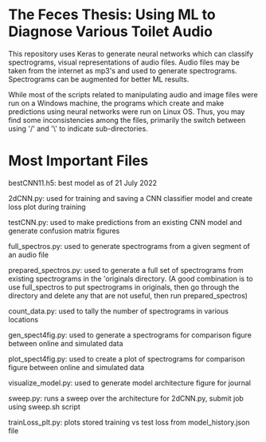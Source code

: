 # **The Feces Thesis: Using ML to Diagnose Various Toilet Audio**

This repository uses Keras to generate neural networks which can classify spectrograms, visual representations of audio files. Audio files may be taken from the internet as mp3's and used to generate spectrograms. Spectrograms can be augmented for better ML results.

While most of the scripts related to manipulating audio and image files were run on a Windows machine, the programs which create and make predictions using neural networks were run on Linux OS. Thus, you may find some inconsistencies among the files, primarily the switch between using '/' and '\\' to indicate sub-directories.

# Most Important Files

bestCNN11.h5: best model as of 21 July 2022

2dCNN.py: used for training and saving a CNN classifier model and create loss plot during training

testCNN.py: used to make predictions from an existing CNN model and generate confusion matrix figures

full_spectros.py: used to generate spectrograms from a given segment of an audio file

prepared_spectros.py: used to generate a full set of spectrograms from existing spectrograms in the 'originals directory. (A good combination is to use full_spectros to put spectrograms in originals, then go through the directory and delete any that are not useful, then run prepared_spectros)

count_data.py: used to tally the number of spectrograms in various locations

gen_spect4fig.py: used to generate a spectrograms for comparison figure between online and simulated data

plot_spect4fig.py: used to create a plot of spectrograms for comparison figure between online and simulated data

visualize_model.py: used to generate model architecture figure for journal

sweep.py: runs a sweep over the architecture for 2dCNN.py, submit job using sweep.sh script

trainLoss_plt.py: plots stored training vs test loss from model_history.json file
